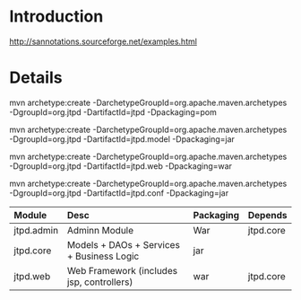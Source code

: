 # Introduction #

http://sannotations.sourceforge.net/examples.html


# Details #

mvn archetype:create -DarchetypeGroupId=org.apache.maven.archetypes -DgroupId=org.jtpd -DartifactId=jtpd -Dpackaging=pom

mvn archetype:create -DarchetypeGroupId=org.apache.maven.archetypes -DgroupId=org.jtpd -DartifactId=jtpd.model -Dpackaging=jar

mvn archetype:create -DarchetypeGroupId=org.apache.maven.archetypes -DgroupId=org.jtpd -DartifactId=jtpd.web -Dpackaging=war


mvn archetype:create -DarchetypeGroupId=org.apache.maven.archetypes -DgroupId=org.jtpd -DartifactId=jtpd.conf -Dpackaging=jar

|Module|Desc|Packaging|Depends|
|:-----|:---|:--------|:------|
|jtpd.admin|Adminn Module|War      |jtpd.core|
|jtpd.core|Models + DAOs + Services + Business Logic|jar      |       |
|jtpd.web|Web Framework (includes jsp, controllers)|war      |jtpd.core|
